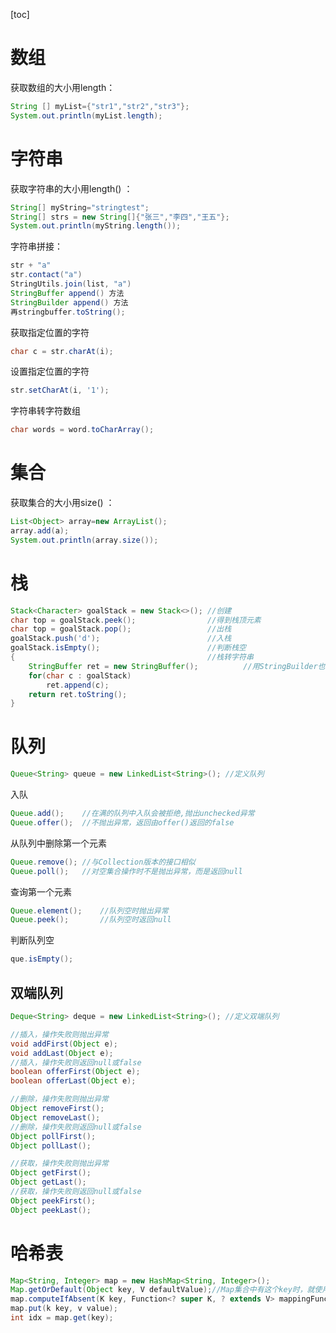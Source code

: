 [toc]

# 数组

获取数组的大小用length：

```java
String [] myList={"str1","str2","str3"};
System.out.println(myList.length);
```





# 字符串

获取字符串的大小用length() ：

```java
String[] myString="stringtest";
String[] strs = new String[]{"张三","李四","王五"};
System.out.println(myString.length());
```

字符串拼接：

```java
str + "a"
str.contact("a")
StringUtils.join(list, "a")
StringBuffer append() 方法
StringBuilder append() 方法
再stringbuffer.toString();
```

获取指定位置的字符

```java
char c = str.charAt(i);
```

设置指定位置的字符

```java
str.setCharAt(i, '1');
```

字符串转字符数组

```java
char words = word.toCharArray();
```





# 集合

获取集合的大小用size() ：

```java
List<Object> array=new ArrayList();
array.add(a);
System.out.println(array.size());
```



# 栈

```java
Stack<Character> goalStack = new Stack<>();	//创建
char top = goalStack.peek();				//得到栈顶元素
char top = goalStack.pop();					//出栈
goalStack.push('d');						//入栈
goalStack.isEmpty();						//判断栈空
{											//栈转字符串
    StringBuffer ret = new StringBuffer();			//用StringBuilder也可以，速度更快，安全性降低
	for(char c : goalStack)
		ret.append(c);
    return ret.toString();
}
```





# 队列

```java
Queue<String> queue = new LinkedList<String>();	//定义队列
```

入队

```java
Queue.add();	//在满的队列中入队会被拒绝,抛出unchecked异常
Queue.offer();	//不抛出异常，返回由offer()返回的false
```

从队列中删除第一个元素

```java
Queue.remove();	//与Collection版本的接口相似
Queue.poll();	//对空集合操作时不是抛出异常，而是返回null
```

查询第一个元素

```java
Queue.element();	//队列空时抛出异常
Queue.peek();		//队列空时返回null
```

判断队列空

```java
que.isEmpty();
```

## 双端队列

```java
Deque<String> deque = new LinkedList<String>();	//定义双端队列

//插入，操作失败则抛出异常
void addFirst(Object e);
void addLast(Object e);
//插入，操作失败则返回null或false
boolean offerFirst(Object e);
boolean offerLast(Object e);

//删除，操作失败则抛出异常
Object removeFirst();
Object removeLast();
//删除，操作失败则返回null或false
Object pollFirst();
Object pollLast();

//获取，操作失败则抛出异常
Object getFirst();
Object getLast();
//获取，操作失败则返回null或false
Object peekFirst();
Object peekLast();
```

# 哈希表

```java
Map<String, Integer> map = new HashMap<String, Integer>(); 
Map.getOrDefault(Object key, V defaultValue);//Map集合中有这个key时，就使用这个key对应的value值，如果没有就使用默认值defaultValue
map.computeIfAbsent(K key, Function<? super K, ? extends V> mappingFunction);//若key对应的value为空，会将第二个参数的返回值存入并返回                                                                           		key值
map.put(k key, v value);
int idx = map.get(key);
```

